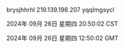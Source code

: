 brysjhhrhl 219.139.198.207 yqqlmgsycl

2024年 09月 26日 星期四 20:50:02 CST

2024年 09月 26日 星期四 12:50:02 GMT

